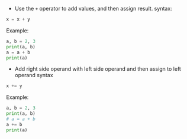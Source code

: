 - Use the `+` operator to add values, and then assign result.
syntax:
```Python
x = x + y
```

Example:
```Python
a, b = 2, 3
print(a, b)
a = a + b
print(a)
```

- Add right side operand with left side operand and then assign to left operand
syntax
```Python
x += y
```

Example:
```Python
a, b = 2, 3
print(a, b)
# a = a + b
a += b
print(a)
```